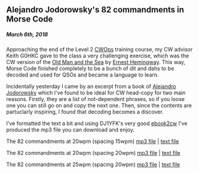 ## Alejandro Jodorowsky's 82 commandments in Morse Code
##### March 6th, 2018

Approaching the end of the Level 2 [CWOps](https://www.cwops.org/) training course, my CW advisor Keith G0HKC gave to the class a very challenging exercise, which was the CW version of the [Old Man and the Sea](https://en.wikipedia.org/wiki/The_Old_Man_and_the_Sea) by [Ernest Hemingway](https://en.wikipedia.org/wiki/Ernest_Hemingway).  This way, Morse Code finished completely to be a bunch of dit and dahs to be decoded and used for QSOs and became a language to learn.  

Incidentally yesterday I came by an excerpt from a book of [Alejandro Jodorowsky](https://en.wikipedia.org/wiki/Alejandro_Jodorowsky) which I've found to be ideal for CW head-copy for two main reasons.  Firstly, they are a list of not-dependent phrases, so if you loose one you can still go on and copy the next one.  Then, since the contents are partuclarly inspiring, I found that decoding becomes a discover.

I've formatted the text a bit and using DJ1YFK's very good [ebook2cw](https://fkurz.net/ham/ebook2cw.html) I've produced the mp3 file you can download and enjoy.


The 82 commandments at 20wpm (spacing 15wpm) [mp3 file](82commandments_20-15.mp3) | [text file](82_commandments.txt)

The 82 commandments at 20wpm (spacing 20wpm) [mp3 file](82commandments_20-20.mp3) | [text file](82_commandments.txt)

The 82 commandments at 25wpm (spacing 20wpm) [mp3 file](82commandments_25-20.mp3) | [text file](82_commandments.txt)


